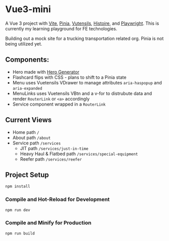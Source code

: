 # Vue3-mini

A Vue 3 project with [Vite](https://vitejs.dev/), [Pinia](https://pinia.vuejs.org/), [Vutensils](https://vuetensils.com/), [Histoire](https://histoire.dev/), and [Playwright](https://playwright.dev/). This is currently my learning playground for FE technologies. 

Building out a mock site for a trucking transportation related org. Pinia is not being utilized yet.

## Components:
  
  * Hero made with [Hero Generator](https://hero-generator.netlify.app/)
  * Flashcard flips with CSS - plans to shift to a Pinia state
  * Menu uses Vuetensils VDrawer to manage attributes `aria-haspopup` and `aria-expanded`  
  * MenuLinks uses Vuetensils VBtn and a v-for to distrubute data and render `RouterLink` or `<a>` accordingly  
  * Service component wrapped in a `RouterLink`
  
## Current Views

  * Home path   `/`
  * About path    `/about`
  * Service path    `/services`
      * JIT path    `/services/just-in-time`
      * Heavy Haul & Flatbed path   `/services/special-equipment`
      * Reefer path    `/services/reefer`


## Project Setup

```sh
npm install
```

### Compile and Hot-Reload for Development

```sh
npm run dev
```

### Compile and Minify for Production

```sh
npm run build
```

